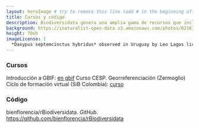 ```yaml
---
layout: heroImage # try to remoce this line (add # in the beginning of the line to make it a comment) - then the layout will change, but the content remain the same
title: Cursos y código
description: Biodiversidata genera una amplia gama de recursos que incluyen publicaciones, charlas, posters y presentaciones, derivados del trabajo de los y las integrantes del equipo
background: https://inaturalist-open-data.s3.amazonaws.com/photos/62167586/original.jpg
height: 70vh
imageLicense: |
  *Dasypus septemcinctus hybridus* observed in Uruguay by Leo Lagos licensed under [CC BY](http://creativecommons.org/licenses/by/4.0/) via [iNaturalist](https://www.gbif.org/occurrence/2576425108)
---
```


### Cursos

Introducción a GBIF: [en gbif](https://docs.gbif.org/course-introduction-to-gbif/es/)
Curso CESP.
Georreferenciación (Zermoglio)
Ciclo de formación virtual (SiB Colombia): [curso](https://biodiversidad.co/formacion/laboratorios/)

### Código

bienflorencia/rBiodiversidata. *GitHub*. https://github.com/bienflorencia/rBiodiversidata
